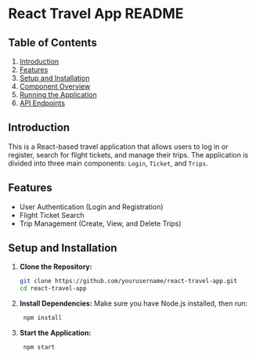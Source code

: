 # React Travel App README

## Table of Contents
1. [Introduction](#introduction)
2. [Features](#features)
3. [Setup and Installation](#setup-and-installation)
4. [Component Overview](#component-overview)
5. [Running the Application](#running-the-application)
6. [API Endpoints](#api-endpoints)

## Introduction

This is a React-based travel application that allows users to log in or register, search for flight tickets, and manage their trips. The application is divided into three main components: `Login`, `Ticket`, and `Trips`.

## Features

- User Authentication (Login and Registration)
- Flight Ticket Search
- Trip Management (Create, View, and Delete Trips)

## Setup and Installation

1. **Clone the Repository:**

   ```bash
   git clone https://github.com/yourusername/react-travel-app.git
   cd react-travel-app

2. **Install Dependencies:**
    Make sure you have Node.js installed, then run:

   ```bash
    npm install

3. **Start the Application:**

   ```bash
    npm start